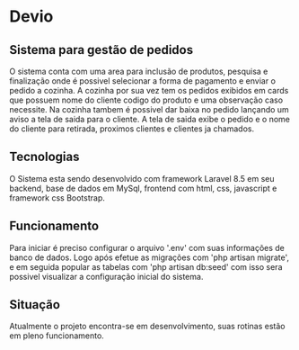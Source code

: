 # Devio
## Sistema para gestão de pedidos

O sistema conta com uma area para inclusão de produtos, pesquisa e finalização onde é possivel selecionar a forma de pagamento e enviar o pedido a cozinha.
A cozinha por sua vez tem os pedidos exibidos em cards que possuem nome do cliente codigo do produto e uma observação caso necessite. Na cozinha tambem é possivel dar baixa no pedido lançando um aviso a tela de saida para o cliente.
A tela de saida exibe o pedido e o nome do cliente para retirada, proximos clientes e clientes ja chamados.

## Tecnologias

O Sistema esta sendo desenvolvido com framework Laravel 8.5 em seu backend, base de dados em MySql, frontend com html, css, javascript e framework css Bootstrap.

## Funcionamento

Para iniciar é preciso configurar o arquivo '.env' com suas informações de banco de dados.
Logo após efetue as migrações com 'php artisan migrate', e em seguida popular as tabelas com 'php artisan db:seed' com isso sera possivel visualizar a configuração inicial do sistema.

## Situação

Atualmente o projeto encontra-se em desenvolvimento, suas rotinas estão em pleno funcionamento.